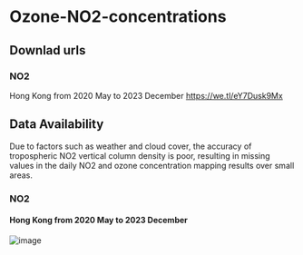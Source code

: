 ﻿# Ozone-NO2-concentrations
 ## Downlad urls
 ### NO2
 Hong Kong from 2020 May to 2023 December https://we.tl/eY7Dusk9Mx
 ## Data Availability
 Due to factors such as weather and cloud cover, the accuracy of tropospheric NO2 vertical column density is poor, resulting in missing values in the daily NO2 and ozone concentration mapping results over small areas.
 ### NO2
 #### Hong Kong from 2020 May to 2023 December
 ![image](https://github.com/user-attachments/assets/39e89e40-3d70-4476-9b06-10bcd3532c6e)

